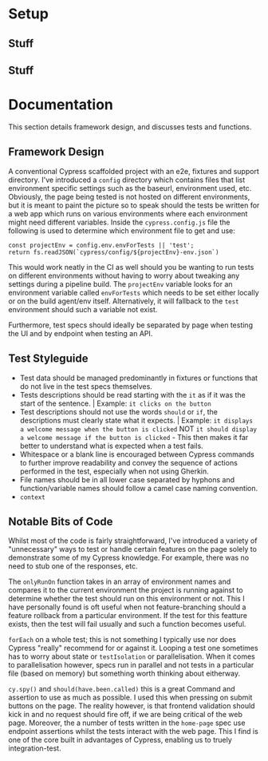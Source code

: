 # Setup
## Stuff
## Stuff

# Documentation
This section details framework design, and discusses tests and functions.

## Framework Design
A conventional Cypress scaffolded project with an e2e, fixtures and support directory. I've introduced a `config` directory which contains files that list environment specific settings such as the baseurl, environment used, etc. Obviously, the page being tested is not hosted on different environments, but it is meant to paint the picture so to speak should the tests be written for a web app which runs on various environments where each environment might need different variables. Inside the `cypress.config.js` file the following is used to determine which environment file to get and use:

```const projectEnv = config.env.envForTests || 'test';```        
```return fs.readJSON(`cypress/config/${projectEnv}-env.json`)```

This would work neatly in the CI as well should you be wanting to run tests on different environments without having to worry about tweaking any settings during a pipeline build. The `projectEnv` variable looks for an environment variable called `envForTests` which needs to be set either locally or on the build agent/env itself. Alternatively, it will fallback to the `test` environment should such a variable not exist.

Furthermore, test specs should ideally be separated by page when testing the UI and by endpoint when testing an API. 

## Test Styleguide
- Test data should be managed predominantly in fixtures or functions that do not live in the test specs themselves.
- Tests descriptions should be read starting with the `it` as if it was the start of the sentence. | Example: `it clicks on the button`
- Test descriptions should not use the words `should` or `if`, the descriptions must clearly state what it expects. | Example: `it displays a welcome message when the button is clicked` NOT `it should display a welcome message if the button is clicked` - This then makes it far better to understand what is expected when a test fails.
- Whitespace or a blank line is encouraged between Cypress commands to further improve readability and convey the sequence of actions performed in the test, especially when not using Gherkin.
- File names should be in all lower case separated by hyphons and function/variable names should follow a camel case naming convention. 
- `context`

## Notable Bits of Code
Whilst most of the code is fairly straightforward, I've introduced a variety of "unnecessary" ways to test or handle certain features on the page solely to demonstrate some of my Cypress knowledge. For example, there was no need to stub one of the responses, etc.

The `onlyRunOn` function takes in an array of environment names and compares it to the current environment the project is running against to determine whether the test should run on this environment or not. This I have personally found is oft useful when not feature-branching should a feature rollback from a particular environment. If the test for this featture exists, then the test will fail usually and such a function becomes useful. 

`forEach` on a whole test; this is not something I typically use nor does Cypress "really" recommend for or against it. Looping a test one sometimes has to worry about state or `testIsolation` or parallelisation. When it comes to parallelisation however, specs run in parallel and not tests in a particular file (based on memory) but something worth thinking about eitherway. 

`cy.spy()` and `should(have.been.called)` this is a great Command and assertion to use as much as possible. I used this when pressing on submit buttons on the page. The reality however, is that frontend validation should kick in and no request should fire off, if we are being critical of the web page. Moreover, the a number of tests written in the `home-page` spec use endpoint assertions whilst the tests interact with the web page. This I find is one of the core built in advantages of Cypress, enabling us to truely integration-test.
